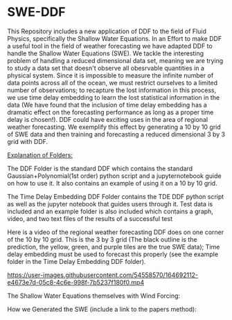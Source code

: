 # SWE-DDF
This Repository includes a new application of DDF to the field of Fluid Physics, specifically the Shallow Water Equations. In an Effort to make DDF a useful tool in the field of weather forecasting we have adapted DDF to handle the Shallow Water Equations (SWE). We tackle the interesting problem of handling a reduced dimensional data set, meaning we are trying to study a data set that doesn't observe all obesrvable quantities in a physical system. Since it is impossible to measure the infinite number of data points across all of the ocean, we must restrict ourselves to a limited number of observations; to recapture the lost information in this process, we use time delay embedding to learn the lost statistical information in the data (We have found that the inclusion of time delay embedding has a dramatic effect on the forecasting performance as long as a proper time delay is chosen!). DDF could have exciting uses in the area of regional weather forecasting. We exemplify this effect by generating a 10 by 10 grid of SWE data and then training and forecasting a reduced dimensional 3 by 3 grid with DDF.

<u>Explanation of Folders:</u>

The DDF Folder is the standard DDF which contains the standard Gaussian+Polynomial(1st order) python script and a jupyternotebook guide on how to use it. It also contains an example of using it on a 10 by 10 grid.

The Time Delay Embedding DDF Folder contains the TDE DDF python script as well as the jupyter notebook that guides users through it. Test data is included and an example folder is also included which contains a graph, video, and two text files of the results of a successful test


Here is a video of the regional weather forecasting DDF does on one corner of the 10 by 10 grid. This is the 3 by 3 grid (The black outline is the prediction, the yellow, green, and purple tiles are the true SWE data); Time delay embedding must be used to forecast this properly (see the example folder in the Time Delay Embedding DDF folder).

https://user-images.githubusercontent.com/54558570/164692112-e4673e7d-05c8-4c6e-998f-7b5237f180f0.mp4



The Shallow Water Equations themselves with Wind Forcing:

How we Generated the SWE (include a link to the papers method):
